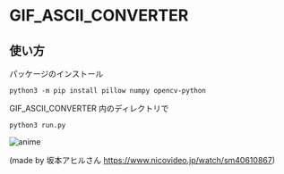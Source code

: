 # GIF_ASCII_CONVERTER

## 使い方

パッケージのインストール

```
python3 -m pip install pillow numpy opencv-python
```

GIF_ASCII_CONVERTER 内のディレクトリで

```
python3 run.py
```

![anime](https://github.com/weweweok/GIF_ASCII_CONVERTER/assets/100256521/41ce56c7-8ca4-4cfe-9d38-1a144434edc0)

(made by 坂本アヒルさん https://www.nicovideo.jp/watch/sm40610867)
